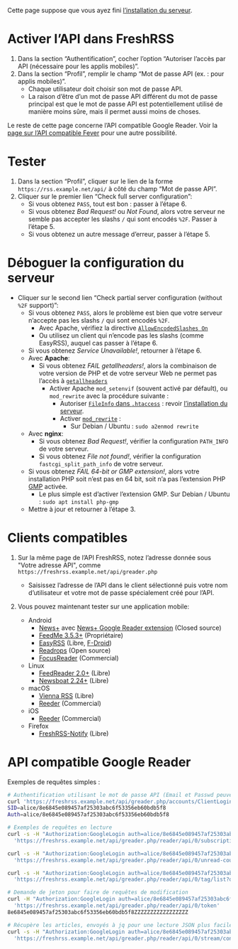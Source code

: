 Cette page suppose que vous ayez fini [l’installation du
serveur](01_Installation.md).

# Activer l’API dans FreshRSS

1. Dans la section “Authentification”, cocher l’option “Autoriser l’accès
	par API (nécessaire pour les applis mobiles)”.
2. Dans la section “Profil”, remplir le champ “Mot de passe API (ex. : pour applis mobiles)”.
	* Chaque utilisateur doit choisir son mot de passe API.
	* La raison d’être d’un mot de passe API
		différent du mot de passe principal est que le mot de passe API est
		potentiellement utilisé de manière moins sûre, mais il permet aussi moins de choses.

Le reste de cette page concerne l’API compatible Google Reader. Voir la
[page sur l’API compatible Fever](06_Fever_API.md) pour une autre
possibilité.


# Tester

1. Dans la section “Profil”, cliquer sur le lien de la forme
	`https://rss.example.net/api/` à côté du champ “Mot de passe API”.
2. Cliquer sur le premier lien “Check full server configuration”:
	* Si vous obtenez `PASS`, tout est bon : passer à l’étape 6.
	* Si vous obtenez *Bad Request!* ou *Not Found*, alors votre serveur ne semble pas accepter les slashs `/` qui sont encodés `%2F`. Passer à l’étape 5.
	* Si vous obtenez un autre message d’erreur, passer à l’étape 5.


# Déboguer la configuration du serveur

* Cliquer sur le second lien “Check partial server configuration (without `%2F` support)”:
	* Si vous obtenez `PASS`, alors le problème est bien que votre serveur n’accepte pas les slashs `/` qui sont encodés `%2F`.
		* Avec Apache, vérifiez la directive [`AllowEncodedSlashes On`](http://httpd.apache.org/docs/trunk/mod/core.html#allowencodedslashes)
		* Ou utilisez un client qui n’encode pas les slashs (comme EasyRSS), auquel cas passer à l’étape 6.
	* Si vous obtenez *Service Unavailable!*, retourner à l’étape 6.
	* Avec __Apache__:
		* Si vous obtenez *FAIL getallheaders!*, alors la combinaison de votre version de PHP et de votre serveur Web ne permet pas l’accès à [`getallheaders`](http://php.net/getallheaders)
			* Activer Apache `mod_setenvif` (souvent activé par défault), ou `mod_rewrite` avec la procédure suivante :
				* Autoriser [`FileInfo` dans `.htaccess`](http://httpd.apache.org/docs/trunk/mod/core.html#allowoverride) : revoir [l’installation du serveur](01_Installation.md).
				* Activer [`mod_rewrite`](http://httpd.apache.org/docs/trunk/mod/mod_rewrite.html) :
					* Sur Debian / Ubuntu : `sudo a2enmod rewrite`
	* Avec __nginx__:
		* Si vous obtenez *Bad Request!*, vérifier la configuration `PATH_INFO` de votre serveur.
		* Si vous obtenez *File not found!*, vérifier la configuration `fastcgi_split_path_info` de votre serveur.
	* Si vous obtenez *FAIL 64-bit or GMP extension!*, alors votre installation PHP soit n’est pas en 64 bit, soit n’a pas l’extension PHP [GMP](http://php.net/gmp) activée.
		* Le plus simple est d’activer l’extension GMP. Sur Debian / Ubuntu : `sudo apt install php-gmp`
	* Mettre à jour et retourner à l’étape 3.


# Clients compatibles

1. Sur la même page de l’API FreshRSS, notez l’adresse donnée sous "Votre adresse API", comme `https://freshrss.example.net/api/greader.php`
	* Saisissez l’adresse de l’API dans le client sélectionné puis votre nom d’utilisateur et votre mot de passe spécialement créé pour l’API.

2. Vous pouvez maintenant tester sur une application mobile:
	* Android
		* [News+](https://play.google.com/store/apps/details?id=com.noinnion.android.newsplus) avec [News+ Google Reader extension](https://github.com/noinnion/newsplus/blob/master/apk/GoogleReaderCloneExtension_101.apk) (Closed source)
		* [FeedMe 3.5.3+](https://play.google.com/store/apps/details?id=com.seazon.feedme) (Propriétaire)
		* [EasyRSS](https://github.com/Alkarex/EasyRSS) (Libre, [F-Droid](https://f-droid.org/packages/org.freshrss.easyrss/))
		* [Readrops](https://github.com/readrops/Readrops) (Open source)
		* [FocusReader](https://play.google.com/store/apps/details?id=allen.town.focus.reader) (Commercial)
	* Linux
		* [FeedReader 2.0+](https://jangernert.github.io/FeedReader/) (Libre)
		* [Newsboat 2.24+](https://newsboat.org/) (Libre)
	* macOS
		* [Vienna RSS](http://www.vienna-rss.com/) (Libre)
		* [Reeder](https://www.reederapp.com/) (Commercial)
	* iOS
		* [Reeder](https://www.reederapp.com/) (Commercial)
	* Firefox
		* [FreshRSS-Notify](https://addons.mozilla.org/firefox/addon/freshrss-notify-webextension/) (Libre)


# API compatible Google Reader

Exemples de requêtes simples :

```sh
# Authentification utilisant le mot de passe API (Email et Passwd peuvent être passés en GET, ou POST - mieux)
curl 'https://freshrss.example.net/api/greader.php/accounts/ClientLogin?Email=alice&Passwd=Abcdef123456'
SID=alice/8e6845e089457af25303abc6f53356eb60bdb5f8
Auth=alice/8e6845e089457af25303abc6f53356eb60bdb5f8

# Exemples de requêtes en lecture
curl -s -H "Authorization:GoogleLogin auth=alice/8e6845e089457af25303abc6f53356eb60bdb5f8" \
  'https://freshrss.example.net/api/greader.php/reader/api/0/subscription/list?output=json'

curl -s -H "Authorization:GoogleLogin auth=alice/8e6845e089457af25303abc6f53356eb60bdb5f8" \
  'https://freshrss.example.net/api/greader.php/reader/api/0/unread-count?output=json'

curl -s -H "Authorization:GoogleLogin auth=alice/8e6845e089457af25303abc6f53356eb60bdb5f8" \
  'https://freshrss.example.net/api/greader.php/reader/api/0/tag/list?output=json'

# Demande de jeton pour faire de requêtes de modification
curl -H "Authorization:GoogleLogin auth=alice/8e6845e089457af25303abc6f53356eb60bdb5f8" \
  'https://freshrss.example.net/api/greader.php/reader/api/0/token'
8e6845e089457af25303abc6f53356eb60bdb5f8ZZZZZZZZZZZZZZZZZ

# Récupère les articles, envoyés à jq pour une lecture JSON plus facile
curl -s -H "Authorization:GoogleLogin auth=alice/8e6845e089457af25303abc6f53356eb60bdb5f8" \
  'https://freshrss.example.net/api/greader.php/reader/api/0/stream/contents/reading-list' | jq .
```
